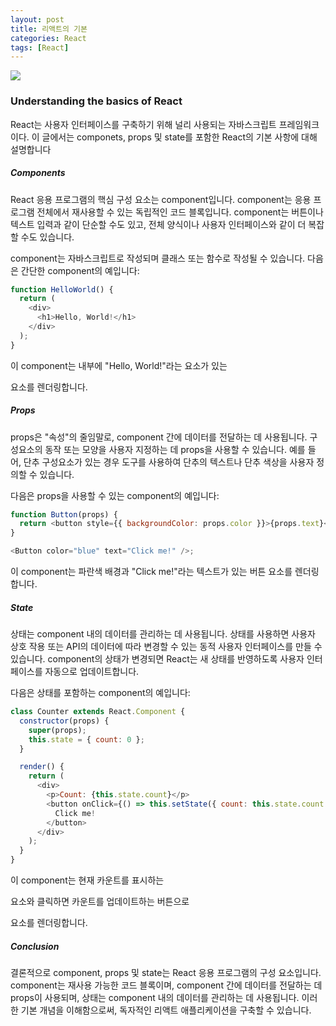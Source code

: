 ```yaml
---
layout: post
title: 리액트의 기본
categories: React
tags: [React]
---
```


<img src="https://blog.goorm.io/wp-content/uploads/2021/06/y7Artboard-1.png" />

### Understanding the basics of React

React는 사용자 인터페이스를 구축하기 위해 널리 사용되는 자바스크립트 프레임워크이다. 이 글에서는 componets, props 및 state를 포함한 React의 기본 사항에 대해 설명합니다

##### Components

React 응용 프로그램의 핵심 구성 요소는 component입니다. component는 응용 프로그램 전체에서 재사용할 수 있는 독립적인 코드 블록입니다. component는 버튼이나 텍스트 입력과 같이 단순할 수도 있고, 전체 양식이나 사용자 인터페이스와 같이 더 복잡할 수도 있습니다.

component는 자바스크립트로 작성되며 클래스 또는 함수로 작성될 수 있습니다. 다음은 간단한 component의 예입니다:

```javascript
function HelloWorld() {
  return (
    <div>
      <h1>Hello, World!</h1>
    </div>
  );
}
```

이 component는 내부에 "Hello, World!"라는 요소가 있는 <div> 요소를 렌더링합니다.

##### Props

props은 "속성"의 줄임말로, component 간에 데이터를 전달하는 데 사용됩니다. 구성요소의 동작 또는 모양을 사용자 지정하는 데 props을 사용할 수 있습니다. 예를 들어, 단추 구성요소가 있는 경우 도구를 사용하여 단추의 텍스트나 단추 색상을 사용자 정의할 수 있습니다.

다음은 props을 사용할 수 있는 component의 예입니다:

```javascript
function Button(props) {
  return <button style={{ backgroundColor: props.color }}>{props.text}</button>;
}

<Button color="blue" text="Click me!" />;
```

이 component는 파란색 배경과 "Click me!"라는 텍스트가 있는 버튼 요소를 렌더링합니다.

##### State

상태는 component 내의 데이터를 관리하는 데 사용됩니다. 상태를 사용하면 사용자 상호 작용 또는 API의 데이터에 따라 변경할 수 있는 동적 사용자 인터페이스를 만들 수 있습니다. component의 상태가 변경되면 React는 새 상태를 반영하도록 사용자 인터페이스를 자동으로 업데이트합니다.

다음은 상태를 포함하는 component의 예입니다:

```javascript
class Counter extends React.Component {
  constructor(props) {
    super(props);
    this.state = { count: 0 };
  }

  render() {
    return (
      <div>
        <p>Count: {this.state.count}</p>
        <button onClick={() => this.setState({ count: this.state.count + 1 })}>
          Click me!
        </button>
      </div>
    );
  }
}
```

이 component는 현재 카운트를 표시하는 <p> 요소와 클릭하면 카운트를 업데이트하는 버튼으로 <div> 요소를 렌더링합니다.

##### Conclusion

결론적으로 component, props 및 state는 React 응용 프로그램의 구성 요소입니다. component는 재사용 가능한 코드 블록이며, component 간에 데이터를 전달하는 데 props이 사용되며, 상태는 component 내의 데이터를 관리하는 데 사용됩니다. 이러한 기본 개념을 이해함으로써, 독자적인 리액트 애플리케이션을 구축할 수 있습니다.
